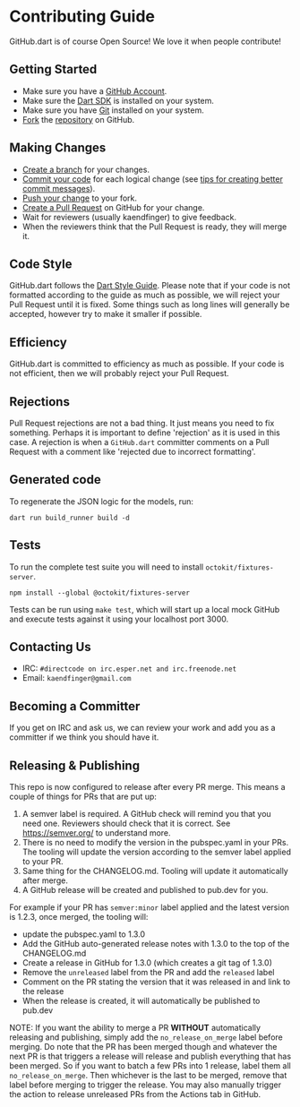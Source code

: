 # Contributing Guide

GitHub.dart is of course Open Source! We love it when people contribute!

## Getting Started

- Make sure you have a [GitHub Account](https://github.com/signup/free).
- Make sure the [Dart SDK](https://dart.dev/tools/sdk) is installed on your system.
- Make sure you have [Git](http://git-scm.com/) installed on your system.
- [Fork](https://help.github.com/articles/fork-a-repo) the [repository](https://github.com/SpinlockLabs/github.dart) on GitHub.

## Making Changes

- [Create a branch](https://help.github.com/articles/creating-and-deleting-branches-within-your-repository) for your changes.
- [Commit your code](http://git-scm.com/book/en/Git-Basics-Recording-Changes-to-the-Repository) for each logical change (see [tips for creating better commit messages](http://robots.thoughtbot.com/5-useful-tips-for-a-better-commit-message)).
- [Push your change](https://help.github.com/articles/pushing-to-a-remote) to your fork.
- [Create a Pull Request](https://help.github.com/articles/creating-a-pull-request) on GitHub for your change.
- Wait for reviewers (usually kaendfinger) to give feedback.
- When the reviewers think that the Pull Request is ready, they will merge it.

## Code Style

GitHub.dart follows the [Dart Style Guide](https://dart.dev/effective-dart/style). Please note that if your code is not formatted according to the guide as much as possible, we will reject your Pull Request until it is fixed. Some things such as long lines will generally be accepted, however try to make it smaller if possible.

## Efficiency

GitHub.dart is committed to efficiency as much as possible. If your code is not efficient, then we will probably reject your Pull Request.

## Rejections

Pull Request rejections are not a bad thing. It just means you need to fix something. Perhaps it is important to define 'rejection' as it is used in this case. A rejection is when a `GitHub.dart` committer comments on a Pull Request with a comment like 'rejected due to incorrect formatting'.

## Generated code

To regenerate the JSON logic for the models, run:

```
dart run build_runner build -d
```

## Tests

To run the complete test suite you will need to install
`octokit/fixtures-server`.

```
npm install --global @octokit/fixtures-server
```

Tests can be run using `make test`, which will start up a local mock
GitHub and execute tests against it using your localhost port 3000.

## Contacting Us

- IRC: `#directcode on irc.esper.net and irc.freenode.net`
- Email: `kaendfinger@gmail.com`

## Becoming a Committer

If you get on IRC and ask us, we can review your work and add you as a committer if we think you should have it.

## Releasing & Publishing

This repo is now configured to release after every PR merge. This means a couple of things for PRs that are put up:

1. A semver label is required. A GitHub check will remind you that you need one. Reviewers should check that it is correct. See https://semver.org/ to understand more.
2. There is no need to modify the version in the pubspec.yaml in your PRs. The tooling will update the version according to the semver label applied to your PR.
3. Same thing for the CHANGELOG.md. Tooling will update it automatically after merge.
4. A GitHub release will be created and published to pub.dev for you.

For example if your PR has `semver:minor` label applied and the latest version is 1.2.3, once merged, the tooling will:
- update the pubspec.yaml to 1.3.0
- Add the GitHub auto-generated release notes with 1.3.0 to the top of the CHANGELOG.md
- Create a release in GitHub for 1.3.0 (which creates a git tag of 1.3.0)
- Remove the `unreleased` label from the PR and add the `released` label
- Comment on the PR stating the version that it was released in and link to the release
- When the release is created, it will automatically be published to pub.dev

NOTE: If you want the ability to merge a PR **WITHOUT** automatically releasing and publishing, simply add the `no_release_on_merge` label before merging. Do note that the PR has been merged though and whatever the next PR is that triggers a release will release and publish everything that has been merged. So if you want to batch a few PRs into 1 release, label them all `no_release_on_merge`. Then whichever is the last to be merged, remove that label before merging to trigger the release.
You may also manually trigger the action to release unreleased PRs from the Actions tab in GitHub.
